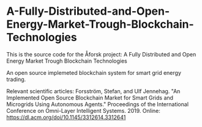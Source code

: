 # A-Fully-Distributed-and-Open-Energy-Market-Trough-Blockchain-Technologies


This is the source code for the Åforsk project: A Fully Distributed and Open Energy Market Trough Blockchain Technologies

An open source implemeted blockchain system for smart grid energy trading.

Relevant scientific articles:
Forsström, Stefan, and Ulf Jennehag. "An Implemented Open Source Blockchain Market for Smart Grids and Microgrids Using Autonomous Agents." Proceedings of the International Conference on Omni-Layer Intelligent Systems. 2019.
Online: https://dl.acm.org/doi/10.1145/3312614.3312641
